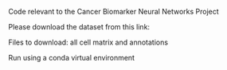 Code relevant to the Cancer Biomarker Neural Networks Project

Please download the dataset from this link:

Files to download: all cell matrix and annotations

Run using a conda virtual environment
